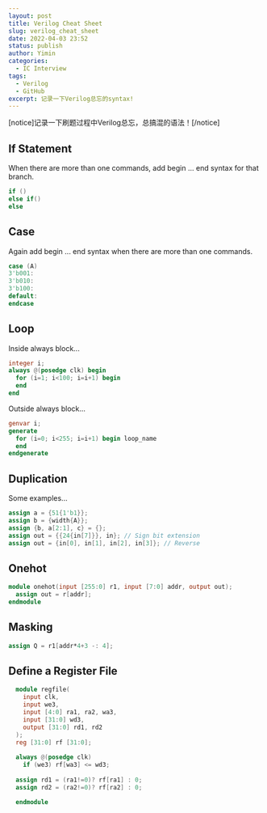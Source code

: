 ```yaml
---
layout: post
title: Verilog Cheat Sheet
slug: verilog_cheat_sheet
date: 2022-04-03 23:52
status: publish
author: Yimin
categories: 
  - IC Interview
tags: 
  - Verilog
  - GitHub
excerpt: 记录一下Verilog总忘的syntax!
---
```

[notice]记录一下刷题过程中Verilog总忘，总搞混的语法！[/notice]

## If Statement
When there are more than one commands, add begin ... end syntax for that branch.
```verilog
if ()
else if()
else
```

## Case
Again add begin ... end syntax when there are more than one commands.
```verilog
case (A)
3'b001:
3'b010:
3'b100:
default:
endcase
```
## Loop
Inside always block...
```verilog
integer i;
always @(posedge clk) begin
  for (i=1; i<100; i=i+1) begin
  end
end
```
Outside always block...
```verilog
genvar i;
generate
  for (i=0; i<255; i=i+1) begin loop_name
  end
endgenerate
```
## Duplication
Some examples...
```verilog
assign a = {51{1'b1}};
assign b = {width{A}};
assign {b, a[2:1], c} = {};
assign out = {{24{in[7]}}, in}; // Sign bit extension
assign out = {in[0], in[1], in[2], in[3]}; // Reverse
```
## Onehot
```verilog
module onehot(input [255:0] r1, input [7:0] addr, output out);
  assign out = r[addr];
endmodule
```
## Masking
```verilog
assign Q = r1[addr*4+3 -: 4];
```

## Define a Register File
```verilog
  module regfile(
    input clk,
    input we3,
    input [4:0] ra1, ra2, wa3,
    input [31:0] wd3,
    output [31:0] rd1, rd2
  );
  reg [31:0] rf [31:0];
  
  always @(posedge clk)
    if (we3) rf[wa3] <= wd3;
  
  assign rd1 = (ra1!=0)? rf[ra1] : 0;
  assign rd2 = (ra2!=0)? rf[ra2] : 0;

  endmodule
```